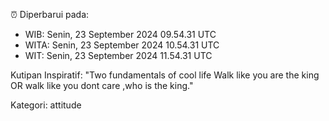 ⏰ Diperbarui pada:
- WIB: Senin, 23 September 2024 09.54.31 UTC
- WITA: Senin, 23 September 2024 10.54.31 UTC
- WIT: Senin, 23 September 2024 11.54.31 UTC

Kutipan Inspiratif:
"Two fundamentals of cool life  Walk like you are the king OR walk like you dont care ,who is the king."


Kategori: attitude

